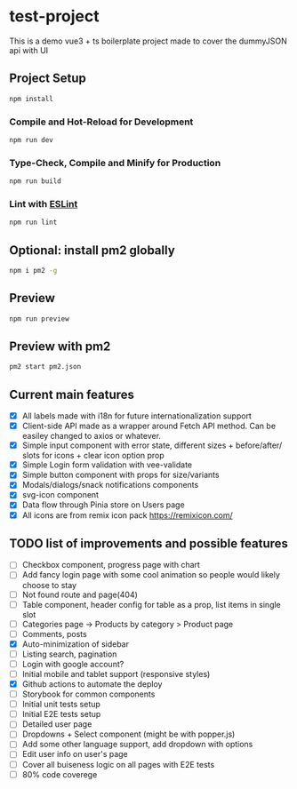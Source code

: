 # test-project

This is a demo vue3 + ts boilerplate project made to cover the dummyJSON api with UI

## Project Setup

```sh
npm install
```
### Compile and Hot-Reload for Development

```sh
npm run dev
```

### Type-Check, Compile and Minify for Production

```sh
npm run build
```

### Lint with [ESLint](https://eslint.org/)

```sh
npm run lint
```

## Optional: install pm2 globally

```sh
npm i pm2 -g
```

## Preview

```sh
npm run preview
```

## Preview with pm2

```sh
pm2 start pm2.json
```

## Current main features

- [x] All labels made with i18n for future internationalization support
- [x] Client-side API made as a wrapper around Fetch API method. Can be easiley changed to axios or whatever.
- [x] Simple input component with error state, different sizes + before/after/ slots for icons + clear icon option prop
- [x] Simple Login form validation with vee-validate
- [x] Simple button component with props for size/variants
- [x] Modals/dialogs/snack notifications components
- [x] svg-icon component
- [x] Data flow through Pinia store on Users page
- [x] All icons are from remix icon pack https://remixicon.com/

## TODO list of improvements and possible features

- [ ] Checkbox component, progress page with chart
- [ ] Add fancy login page with some cool animation so people would likely choose to stay
- [ ] Not found route and page(404)
- [ ] Table component, header config for table as a prop, list items in single slot
- [ ] Categories page -> Products by category > Product page
- [ ] Comments, posts
- [x] Auto-minimization of sidebar
- [ ] Listing search, pagination
- [ ] Login with google account?
- [ ] Initial mobile and tablet support (responsive styles)
- [x] Github actions to automate the deploy
- [ ] Storybook for common components
- [ ] Initial unit tests setup
- [ ] Initial E2E tests setup
- [ ] Detailed user page
- [ ] Dropdowns + Select component (might be with popper.js)
- [ ] Add some other language support, add dropdown with options
- [ ] Edit user info on user's page
- [ ] Cover all buiseness logic on all pages with E2E tests
- [ ] 80% code coverege
